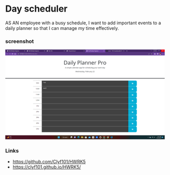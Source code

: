 # Day scheduler
AS AN employee with a busy schedule, I want to add important events to a daily planner so that I can manage my time effectively.
### screenshot
![Alt text](Screenshot%202023-02-22%20045732.png)
### Links
- https://github.com/Clyf101/HWRK5
- https://clyf101.github.io/HWRK5/